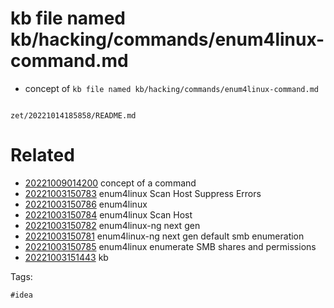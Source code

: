 # kb file named kb/hacking/commands/enum4linux-command.md

- concept of `kb file named kb/hacking/commands/enum4linux-command.md`

```
```

` zet/20221014185858/README.md `

# Related

- [20221009014200](/zet/20221009014200/README.md) concept of a command
- [20221003150783](/zet/20221003150783/README.md) enum4linux Scan Host Suppress Errors
- [20221003150786](/zet/20221003150786/README.md) enum4linux
- [20221003150784](/zet/20221003150784/README.md) enum4linux Scan Host
- [20221003150782](/zet/20221003150782/README.md) enum4linux-ng next gen
- [20221003150781](/zet/20221003150781/README.md) enum4linux-ng next gen default smb enumeration
- [20221003150785](/zet/20221003150785/README.md) enum4linux enumerate SMB shares and permissions
- [20221003151443](/zet/20221003151443/README.md) kb

Tags:

    #idea
